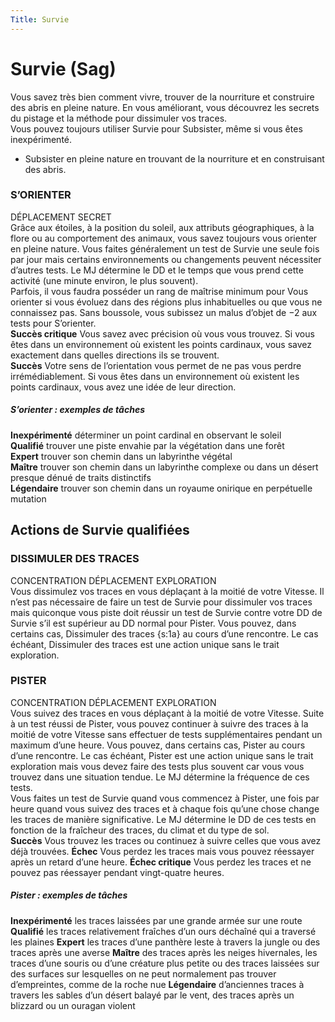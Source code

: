 ```yaml
---
Title: Survie
---
```

# Survie (Sag)
Vous savez très bien comment vivre, trouver de la nourriture et construire des abris en pleine nature. En vous améliorant, vous découvrez les secrets du pistage et la méthode pour dissimuler vos traces.  
Vous pouvez toujours utiliser Survie pour Subsister, même si vous êtes inexpérimenté.
- Subsister en pleine nature en trouvant de la nourriture et en construisant des abris.

### S’ORIENTER
DÉPLACEMENT SECRET  
Grâce aux étoiles, à la position du soleil, aux attributs géographiques, à la flore ou au comportement des animaux, vous savez toujours vous orienter en pleine nature. Vous faites généralement un test de Survie une seule fois par jour mais certains environnements ou changements peuvent nécessiter d’autres tests. Le MJ détermine le DD et le temps que vous prend cette activité (une minute environ, le plus souvent).  
Parfois, il vous faudra posséder un rang de maîtrise minimum pour Vous orienter si vous évoluez dans des régions plus inhabituelles ou que vous ne connaissez pas. Sans boussole, vous subissez un malus d’objet de −2 aux tests pour S’orienter.  
**Succès critique** Vous savez avec précision où vous vous trouvez. Si vous êtes dans un environnement où existent les points cardinaux, vous savez exactement dans quelles directions ils se trouvent.  
**Succès** Votre sens de l’orientation vous permet de ne pas vous perdre irrémédiablement. Si vous êtes dans un environnement où existent les points cardinaux, vous avez une idée de leur direction. 

##### S’orienter : exemples de tâches
**Inexpérimenté** déterminer un point cardinal en observant le soleil  
**Qualifié** trouver une piste envahie par la végétation dans une forêt  
**Expert** trouver son chemin dans un labyrinthe végétal  
**Maître** trouver son chemin dans un labyrinthe complexe ou dans un désert presque dénué de traits distinctifs  
**Légendaire** trouver son chemin dans un royaume onirique en perpétuelle mutation

## Actions de Survie qualifiées
### DISSIMULER DES TRACES
CONCENTRATION DÉPLACEMENT EXPLORATION  
Vous dissimulez vos traces en vous déplaçant à la moitié de votre Vitesse. Il n’est pas nécessaire de faire un test de Survie pour dissimuler vos traces mais quiconque vous piste doit réussir un test de Survie contre votre DD de Survie s’il est supérieur au DD normal pour Pister.
Vous pouvez, dans certains cas, Dissimuler des traces {s:1a} au cours d’une rencontre. Le cas échéant, Dissimuler des traces est une action unique sans le trait exploration.

### PISTER
CONCENTRATION DÉPLACEMENT EXPLORATION  
Vous suivez des traces en vous déplaçant à la moitié de votre Vitesse. Suite à un test réussi de Pister, vous pouvez continuer à suivre des traces à la moitié de votre Vitesse sans effectuer de tests supplémentaires pendant un maximum d’une heure. Vous pouvez, dans certains cas, Pister au cours d’une rencontre. Le cas échéant, Pister est une action unique sans le trait exploration mais vous devez faire des tests plus souvent car vous vous trouvez dans une situation tendue. Le MJ détermine la fréquence de ces tests.  
Vous faites un test de Survie quand vous commencez à Pister, une fois par heure quand vous suivez des traces et à chaque fois qu’une chose change les traces de manière significative. Le MJ détermine le DD de ces tests en fonction de la fraîcheur des traces, du climat et du type de sol.  
**Succès** Vous trouvez les traces ou continuez à suivre celles que vous avez déjà trouvées.
**Échec** Vous perdez les traces mais vous pouvez réessayer après un retard d’une heure.
**Échec critique** Vous perdez les traces et ne pouvez pas réessayer pendant vingt-quatre heures.

##### Pister : exemples de tâches
**Inexpérimenté** les traces laissées par une grande armée sur une route
**Qualifié** les traces relativement fraîches d’un ours déchaîné qui a traversé les plaines
**Expert** les traces d’une panthère leste à travers la jungle ou des traces après une averse
**Maître** des traces après les neiges hivernales, les traces d’une souris ou d’une créature plus petite ou des traces laissées sur des surfaces sur lesquelles on ne peut normalement pas trouver d’empreintes, comme de la roche nue
**Légendaire** d’anciennes traces à travers les sables d’un désert balayé par le vent, des traces après un blizzard ou un ouragan violent